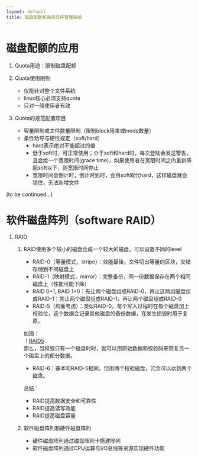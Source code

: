 ```yaml
---
layout: default
title: 磁盘配额和高级文件管理系统
---
```


# 磁盘配额的应用

1. Quota用途：限制磁盘配额

1. Quota使用限制
    
    * 仅能针对整个文件系统
    * linux核心必须支持quota
    * 只对一般使用者有效

1. Quota的规范配置项目

    * 容量限制或文件数量限制（限制block用来或inode数量）
    * 柔性劝导与硬性规定（soft/hard）
        * hard表示绝对不能超过的值
        * 低于soft时，可正常使用；介于soft和hard时，每次登陆会发送警告，且会给一个宽限时间(grace time)，如果使用者在宽限时间之内重新降回soft以下，则宽限时间停止
        * 宽限时间会倒计时，倒计时到时，会用soft取代hard，这样磁盘就会锁住，无法新增文件
        
(to be continued...)
    
# 软件磁盘阵列（software RAID）

1. RAID

    1. RAID使用多个较小的磁盘合成一个较大的磁盘，可以设置不同的level
    
        * RAID-0（等量模式，stripe）：效能最佳，文件切出等量的区块，交错存储到不同磁盘上
        * RAID-1（映射模式，mirror）：完整备份，同一份数据保存在两个相同磁盘上（性能可能下降）
        * RAID 0+1, RAID 1+0：先让两个磁盘组成RAID-0，再让这两组磁盘组成RAID-1；先让两个磁盘组成RAID-1，再让两个磁盘组成RAID-0
        * RAID-5（均衡考虑）：类似RAID-0，每个写入过程时在每个磁盘加上校验位，这个数据会记录其他磁盘的备份数据，在发生损毁时用于复原。
    
        如图：    
        ！[RAID5](http://channingchen.github.io/MyPKM/images/raid5.gif "Raid-5")    
        那么，当损毁只有一个磁盘时时，就可以用原始数据和校验码来恢复另一个磁盘上的部分数据。
    
        * RAID-6：基本和RAID-5相同，但用两个校验磁盘，冗余可以达到两个磁盘。
    
        总结：
    
        * RAID提高数据安全和可靠性
        * RAID提高读写效能
        * RAID提高磁盘容量
        
    1. 软件磁盘阵列和硬件磁盘阵列
        
        * 硬件磁盘阵列通过磁盘阵列卡搭建阵列
        * 软件磁盘阵列通过CPU运算与I/O总线等资源实现硬件功能
    
    
  
